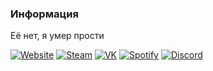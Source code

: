 <h3>Информация</h3>
<p>Её нет, я умер прости</p>

<a href="https://dhoutsider.top/"><img alt="Website" src="https://img.shields.io/badge/Вебсайт-dhoutsider.top-blue?style=flat-square&logo=google-chrome"></a>
<a href="https://steamcommunity.com/id/dhoutsider/"><img alt="Steam" src="https://img.shields.io/badge/Steam-dh'04-blue?style=flat-square&logo=steam"></a>
<a href="https://vk.com/dhoutsider"><img alt="VK" src="https://img.shields.io/badge/VK-dhoutsider-blue?style=flat-square&logo=vk"></a>
<a href="https://open.spotify.com/user/omrzr9apxvq5a9eyi12jknayu"><img alt="Spotify" src="https://img.shields.io/badge/Spotify-DHoutsider-blue?style=flat-square&logo=spotify"></a>
<a href=""><img alt="Discord" src="https://img.shields.io/badge/Discord-dh#3172-blue?style=flat-square&logo=vk"></a>

